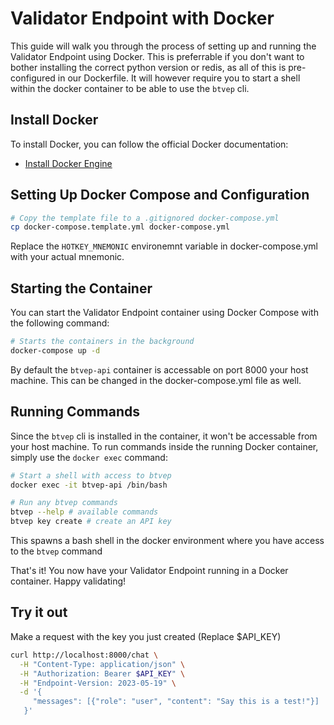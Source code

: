 # Validator Endpoint with Docker

This guide will walk you through the process of setting up and running the Validator Endpoint using Docker. This is preferrable if you don't want to bother installing the correct python version or redis, as all of this is pre-configured in our Dockerfile. It will however require you to start a shell within the docker container to be able to use the `btvep` cli.

## Install Docker

To install Docker, you can follow the official Docker documentation:

- [Install Docker Engine](https://docs.docker.com/engine/install/)

## Setting Up Docker Compose and Configuration

```bash
# Copy the template file to a .gitignored docker-compose.yml
cp docker-compose.template.yml docker-compose.yml
```

Replace the `HOTKEY_MNEMONIC` environemnt variable in docker-compose.yml with your actual mnemonic.

## Starting the Container

You can start the Validator Endpoint container using Docker Compose with the following command:

```bash
# Starts the containers in the background
docker-compose up -d
```

By default the `btvep-api` container is accessable on port 8000 your host machine. This can be changed in the docker-compose.yml file as well.

## Running Commands

Since the `btvep` cli is installed in the container, it won't be accessable from your host machine. To run commands inside the running Docker container, simply use the `docker exec` command:

```bash
# Start a shell with access to btvep
docker exec -it btvep-api /bin/bash

# Run any btvep commands
btvep --help # available commands
btvep key create # create an API key
```

This spawns a bash shell in the docker environment where you have access to the `btvep` command

That's it! You now have your Validator Endpoint running in a Docker container. Happy validating!

## Try it out

Make a request with the key you just created (Replace $API_KEY)

```bash
curl http://localhost:8000/chat \
  -H "Content-Type: application/json" \
  -H "Authorization: Bearer $API_KEY" \
  -H "Endpoint-Version: 2023-05-19" \
  -d '{
     "messages": [{"role": "user", "content": "Say this is a test!"}]
   }'
```

